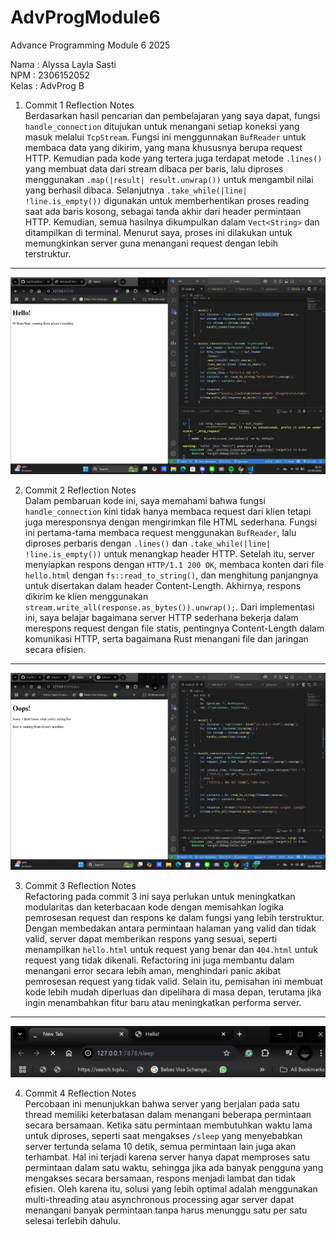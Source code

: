 # AdvProgModule6
Advance Programming Module 6 2025

Nama    : Alyssa Layla Sasti </br>
NPM     : 2306152052 </br>
Kelas   : AdvProg B</br>

1. Commit 1 Reflection Notes</br>
Berdasarkan hasil pencarian dan pembelajaran yang saya dapat, fungsi `handle_connection` ditujukan untuk menangani setiap koneksi yang masuk melalui `TcpStream`. Fungsi ini menggunnakan `BufReader` untuk membaca data yang dikirim, yang mana khususnya berupa request HTTP. Kemudian pada kode yang tertera juga terdapat metode `.lines()` yang membuat data dari stream dibaca per baris, lalu diproses menggunakan `.map(|result| result.unwrap())` untuk mengambil nilai yang berhasil dibaca. Selanjutnya `.take_while(|line| !line.is_empty())` digunakan untuk memberhentikan proses reading saat ada baris kosong, sebagai tanda akhir dari header permintaan HTTP. Kemudian, semua hasilnya dikumpulkan dalam `Vect<String>` dan ditampilkan di terminal. Menurut saya, proses ini dilakukan untuk memungkinkan server guna menangani request dengan lebih terstruktur. 
---

![Commit 2 screen capture](/assets/images/commit2.jpg)

2. Commit 2 Reflection Notes</br>
Dalam pembaruan kode ini, saya memahami bahwa fungsi `handle_connection` kini tidak hanya membaca request dari klien tetapi juga meresponsnya dengan mengirimkan file HTML sederhana. Fungsi ini pertama-tama membaca request menggunakan `BufReader`, lalu diproses perbaris dengan `.lines()` dan `.take_while(|line| !line.is_empty())` untuk menangkap header HTTP. Setelah itu, server menyiapkan respons dengan `HTTP/1.1 200 OK`, membaca konten dari file `hello.html` dengan `fs::read_to_string()`, dan menghitung panjangnya untuk disertakan dalam header Content-Length. Akhirnya, respons dikirim ke klien menggunakan `stream.write_all(response.as_bytes()).unwrap();`. Dari implementasi ini, saya belajar bagaimana server HTTP sederhana bekerja dalam merespons request dengan file statis, pentingnya Content-Length dalam komunikasi HTTP, serta bagaimana Rust menangani file dan jaringan secara efisien.
---

![Commit 3 screen capture](/assets/images/commit3.jpg)

3. Commit 3 Reflection Notes</br>
Refactoring pada commit 3 ini saya perlukan untuk meningkatkan modularitas dan keterbacaan kode dengan memisahkan logika pemrosesan request dan respons ke dalam fungsi yang lebih terstruktur. Dengan membedakan antara permintaan halaman yang valid dan tidak valid, server dapat memberikan respons yang sesuai, seperti menampilkan `hello.html` untuk request yang benar dan `404.html` untuk request yang tidak dikenali. Refactoring ini juga membantu dalam menangani error secara lebih aman, menghindari panic akibat pemrosesan request yang tidak valid. Selain itu, pemisahan ini membuat kode lebih mudah diperluas dan dipelihara di masa depan, terutama jika ingin menambahkan fitur baru atau meningkatkan performa server.
---

![Commit 4 screen capture](/assets/images/commit4.jpg)

4. Commit 4 Reflection Notes</br>
Percobaan ini menunjukkan bahwa server yang berjalan pada satu thread memiliki keterbatasan dalam menangani beberapa permintaan secara bersamaan. Ketika satu permintaan membutuhkan waktu lama untuk diproses, seperti saat mengakses `/sleep` yang menyebabkan server tertunda selama 10 detik, semua permintaan lain juga akan terhambat. Hal ini terjadi karena server hanya dapat memproses satu permintaan dalam satu waktu, sehingga jika ada banyak pengguna yang mengakses secara bersamaan, respons menjadi lambat dan tidak efisien. Oleh karena itu, solusi yang lebih optimal adalah menggunakan multi-threading atau asynchronous processing agar server dapat menangani banyak permintaan tanpa harus menunggu satu per satu selesai terlebih dahulu.